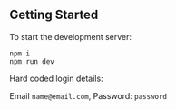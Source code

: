 ## Getting Started

To start the development server:

```
npm i
npm run dev
```

Hard coded login details:

Email ```name@email.com```, Password: ```password```
